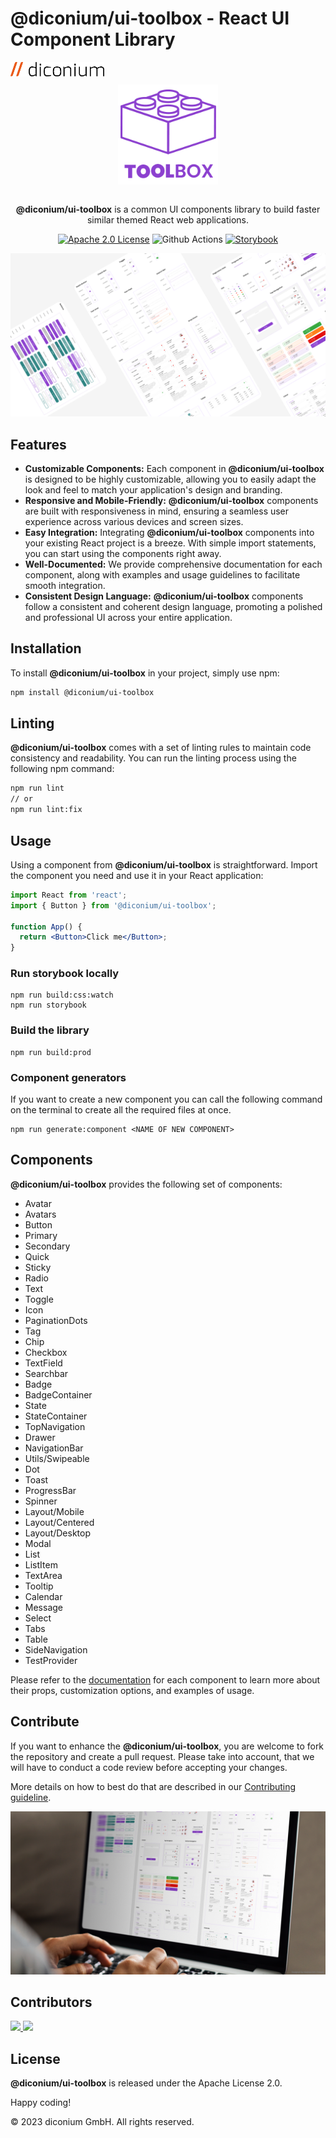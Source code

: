 # @diconium/ui-toolbox - React UI Component Library

<a href="https://diconium.com/" target="_blank">
    <img src=".github/diconium.png" width=150/>
</a>

<div align="center" style="margin-block: 10px;">
<a href="https://docs.toolbox.diconium.com/" target="_blank" style="display: flex; align-items:center; justify-content:center;">
        <img src=".github/logo.png" width=160/>
</a>
<br/>

<p><strong>@diconium/ui-toolbox</strong> is a common UI components library to build faster similar themed React web applications.</p>

[![Apache 2.0 License](https://img.shields.io/badge/License-Apache-2.svg)](https://choosealicense.com/licenses/apache-2.0/)
![Github Actions](https://github.com/diconium/ui-toolbox/actions/workflows/workflows.yaml/badge.svg)
[![Storybook](https://raw.githubusercontent.com/storybooks/brand/master/badge/badge-storybook.svg)](https://docs.toolbox.diconium.com/)

</div>

<a href="https://docs.toolbox.diconium.com/" target="_blank">
    <img src=".github/cover.png"/>
</a>

## Features

- **Customizable Components:** Each component in **@diconium/ui-toolbox** is designed to be highly customizable, allowing you to easily adapt the look and feel to match your application's design and branding.
- **Responsive and Mobile-Friendly:** **@diconium/ui-toolbox** components are built with responsiveness in mind, ensuring a seamless user experience across various devices and screen sizes.
- **Easy Integration:** Integrating **@diconium/ui-toolbox** components into your existing React project is a breeze. With simple import statements, you can start using the components right away.
- **Well-Documented:** We provide comprehensive documentation for each component, along with examples and usage guidelines to facilitate smooth integration.
- **Consistent Design Language:** **@diconium/ui-toolbox** components follow a consistent and coherent design language, promoting a polished and professional UI across your entire application.

## Installation

To install **@diconium/ui-toolbox** in your project, simply use npm:

```bash
npm install @diconium/ui-toolbox
```

## Linting

**@diconium/ui-toolbox** comes with a set of linting rules to maintain code consistency and readability. You can run the linting process using the following npm command:

```bash
npm run lint
// or
npm run lint:fix
```

## Usage

Using a component from **@diconium/ui-toolbox** is straightforward. Import the component you need and use it in your React application:

```jsx
import React from 'react';
import { Button } from '@diconium/ui-toolbox';

function App() {
  return <Button>Click me</Button>;
}
```

### Run storybook locally

```
npm run build:css:watch
npm run storybook
```

### Build the library

```
npm run build:prod
```

### Component generators

If you want to create a new component you can call the following command on the terminal to create all the required files at once.

```
npm run generate:component <NAME OF NEW COMPONENT>
```

## Components

**@diconium/ui-toolbox** provides the following set of components:

- Avatar
- Avatars
- Button
- Primary
- Secondary
- Quick
- Sticky
- Radio
- Text
- Toggle
- Icon
- PaginationDots
- Tag
- Chip
- Checkbox
- TextField
- Searchbar
- Badge
- BadgeContainer
- State
- StateContainer
- TopNavigation
- Drawer
- NavigationBar
- Utils/Swipeable
- Dot
- Toast
- ProgressBar
- Spinner
- Layout/Mobile
- Layout/Centered
- Layout/Desktop
- Modal
- List
- ListItem
- TextArea
- Tooltip
- Calendar
- Message
- Select
- Tabs
- Table
- SideNavigation
- TestProvider

Please refer to the [documentation](https://docs.toolbox.diconium.com) for each component to learn more about their props, customization options, and examples of usage.

## Contribute

If you want to enhance the **@diconium/ui-toolbox**, you are welcome to fork the repository and create a pull request.
Please take into account, that we will have to conduct a code review before accepting your changes.

More details on how to best do that are described in our [Contributing guideline](https://github.com/DicoAuto/toolbox/blob/main/CONTRIBUTING.md).

<a href="https://www.freepik.com/" target="_blank" alt="Designed by rawpixel.com / Freepik">
    <img src=".github/illustration.png"/>
</a>

## Contributors

<a href="https://github.com/robdembitel">
  <img src="https://github.com/robdembitel.png?size=50" style="height: 50px">
</a>
<a href="https://github.com/5041A">
  <img src="https://github.com/5041A.png?size=50">
</a>

## License

**@diconium/ui-toolbox** is released under the Apache License 2.0.

Happy coding!

© 2023 diconium GmbH. All rights reserved.
